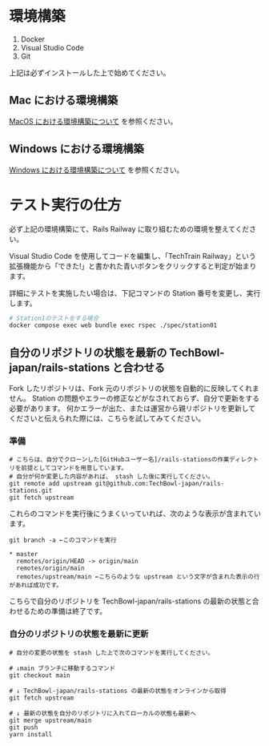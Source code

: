 # 環境構築

1. Docker
2. Visual Studio Code
3. Git

上記は必ずインストールした上で始めてください。

## Mac における環境構築

[MacOS における環境構築について](./docs/README-mac.md) を参照ください。

## Windows における環境構築

[Windows における環境構築について](./docs/README-windows.md) を参照ください。

# テスト実行の仕方

必ず上記の環境構築にて、Rails Railway に取り組むための環境を整えてください。

Visual Studio Code を使用してコードを編集し、「TechTrain Railway」という拡張機能から「できた!」と書かれた青いボタンをクリックすると判定が始まります。

詳細にテストを実施したい場合は、下記コマンドの Station 番号を変更し、実行します。

```bash
# Station1のテストをする場合
docker compose exec web bundle exec rspec ./spec/station01
```

## 自分のリポジトリの状態を最新の TechBowl-japan/rails-stations と合わせる

Fork したリポジトリは、Fork 元のリポジトリの状態を自動的に反映してくれません。
Station の問題やエラーの修正などがなされておらず、自分で更新をする必要があります。
何かエラーが出た、または運営から親リポジトリを更新してくださいと伝えられた際には、こちらを試してみてください。

### 準備

```shell
# こちらは、自分でクローンした[GitHubユーザー名]/rails-stationsの作業ディレクトリを前提としてコマンドを用意しています。
# 自分が何か変更した内容があれば、 stash した後に実行してください。
git remote add upstream git@github.com:TechBowl-japan/rails-stations.git
git fetch upstream
```

これらのコマンドを実行後にうまくいっていれば、次のような表示が含まれています。

```shell
git branch -a ←このコマンドを実行

* master
  remotes/origin/HEAD -> origin/main
  remotes/origin/main
  remotes/upstream/main ←こちらのような upstream という文字が含まれた表示の行があれば成功です。
```

こちらで自分のリポジトリを TechBowl-japan/rails-stations の最新の状態と合わせるための準備は終了です。

### 自分のリポジトリの状態を最新に更新

```shell
# 自分の変更の状態を stash した上で次のコマンドを実行してください。

# ↓main ブランチに移動するコマンド
git checkout main

# ↓ TechBowl-japan/rails-stations の最新の状態をオンラインから取得
git fetch upstream

# ↓ 最新の状態を自分のリポジトリに入れてローカルの状態も最新へ
git merge upstream/main
git push
yarn install
```
